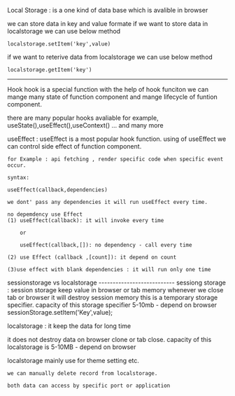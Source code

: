 
Local Storage : is a one kind of data base which is avalible in browser

we can store data in key and value formate
    if we want to store data in localstorage we can use below method

    localstorage.setItem('key',value)

if we want to reterive data from localstorage we can use below method
    
    localstorage.getItem('key')


----------------------------
Hook
hook is a special function with the help of hook funciton we can mange many state of function component and mange lifecycle of funtion component.

there are many popular hooks avaliable for example, useState(),useEffect(),useContext() ...
and many more  

useEffect : useEffect is a most popular hook function.
    using of useEffect we can control side effect of function component.

    for Example : api fetching , render specific code when specific event occur.

    syntax:

    useEffect(callback,dependencies)

    we dont' pass any dependencies it will run useEffect every time.

    no depemdency use Effect
    (1) useEffect(callback): it will invoke every time

        or

        useEffect(callback,[]): no dependency - call every time

    (2) use Effect (callback ,[count]): it depend on count

    (3)use effect with blank dependencies : it will run only one time 



sessionstorage vs localstorage
    ---------------------------
    sessiong storage : session storage keep value in browser or tab memory 
    whenever we close tab or browser it will destroy session memory
        this is a temporary storage specifier.
        capacity of this storage specifier 5-10mb - depend on browser
        sessionStorage.setItem('Key',value);

localstorage : it keep the data for long time

it does not destroy data on browser clone or tab close.
    capacity of this localstorage is 5-10MB - depend on browser

   localstorage mainly use for theme setting etc.

    we can manually delete record from localstorage.

    both data can access by specific port or application